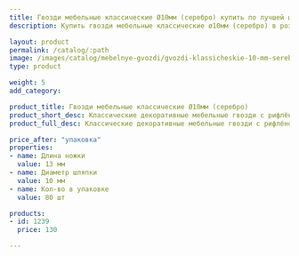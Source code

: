 ```yaml
---
title: Гвозди мебельные классические Ø10мм (серебро) купить по лучшей цене с доставкой - Поролоныч
description: Купить гвозди мебельные классические ø10мм (серебро) в розницу с доставкой по Москве в интернет-магазине Поролоныча.

layout: product
permalink: /catalog/:path
image: /images/catalog/mebelnye-gvozdi/gvozdi-klassicheskie-10-mm-serebro-01_1600w.jpg
type: product

weight: 5
add_category: 

product_title: Гвозди мебельные классические Ø10мм (серебро)
product_short_desc: Классические декоративные мебельные гвозди с рифлёной поверхностью. Цвет - серебро.
product_full_desc: Классические декоративные мебельные гвозди с рифлёной поверхностью. Цвет - серебро.

price_after: "упаковка"
properties:
- name: Длина ножки
  value: 13 мм
- name: Диаметр шляпки
  value: 10 мм
- name: Кол-во в упаковке
  value: 80 шт

products:
- id: 1239
  price: 130

---
```

